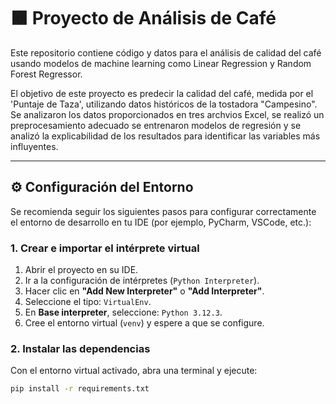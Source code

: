 
# 🟫 Proyecto de Análisis de Café

Este repositorio contiene código y datos para el análisis de calidad del café usando modelos de machine learning como Linear Regression y Random Forest Regressor.

El objetivo de este proyecto es predecir la calidad del café, medida por el 'Puntaje de Taza', utilizando datos históricos de la tostadora "Campesino". Se analizaron los datos proporcionados en tres archvios Excel, se realizó un preprocesamiento adecuado se entrenaron modelos de regresión y se analizó la explicabilidad de los resultados para identificar las variables más influyentes.

---

## ⚙️ Configuración del Entorno

Se recomienda seguir los siguientes pasos para configurar correctamente el entorno de desarrollo en tu IDE (por ejemplo, PyCharm, VSCode, etc.):

### 1. Crear e importar el intérprete virtual

1. Abrir el proyecto en su IDE.
2. Ir a la configuración de intérpretes (`Python Interpreter`).
3. Hacer clic en **"Add New Interpreter"** o **"Add Interpreter"**.
4. Seleccione el tipo: `VirtualEnv`.
5. En **Base interpreter**, seleccione: `Python 3.12.3`.
6. Cree el entorno virtual (`venv`) y espere a que se configure.

### 2. Instalar las dependencias

Con el entorno virtual activado, abra una terminal y ejecute:

```bash
pip install -r requirements.txt
